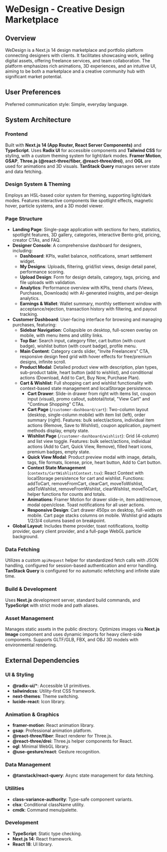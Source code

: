 # WeDesign - Creative Design Marketplace

## Overview
WeDesign is a Next.js 14 design marketplace and portfolio platform connecting designers with clients. It facilitates showcasing work, selling digital assets, offering freelance services, and team collaboration. The platform emphasizes rich animations, 3D experiences, and an intuitive UI, aiming to be both a marketplace and a creative community hub with significant market potential.

## User Preferences
Preferred communication style: Simple, everyday language.

## System Architecture

### Frontend
Built with **Next.js 14 (App Router, React Server Components)** and **TypeScript**. Uses **Radix UI** for accessible components and **Tailwind CSS** for styling, with a custom theming system for light/dark modes. **Framer Motion**, **GSAP**, **Three.js (@react-three/fiber, @react-three/drei)**, and **OGL** are used for animations and 3D visuals. **TanStack Query** manages server state and data fetching.

### Design System & Theming
Employs an HSL-based color system for theming, supporting light/dark modes. Features interactive components like spotlight effects, magnetic hover, particle systems, and a 3D model viewer.

### Page Structure
-   **Landing Page**: Single-page application with sections for hero, statistics, spotlight features, 3D gallery, categories, interactive Bento grid, pricing, creator CTAs, and FAQ.
-   **Designer Console**: A comprehensive dashboard for designers, including:
    -   **Dashboard**: KPIs, wallet balance, notifications, smart settlement widget.
    -   **My Designs**: Uploads, filtering, grid/list views, design detail panel, performance scoring.
    -   **Upload Design**: Form for design details, category, tags, pricing, and file uploads with validation.
    -   **Analytics**: Performance overview with KPIs, trend charts (Views, Purchases, Downloads) with AI-generated insights, and per-design analytics.
    -   **Earnings & Wallet**: Wallet summary, monthly settlement window with acceptance/rejection, transaction history with filtering, and payout tracking.
-   **Customer Dashboard**: User-facing interface for browsing and managing purchases, featuring:
    -   **Sidebar Navigation**: Collapsible on desktop, full-screen overlay on mobile, with menu items and utility links.
    -   **Top Bar**: Search input, category filter, cart button (with count badge), wishlist button (with count badge), profile menu.
    -   **Main Content**: Category cards slider, "Invite Freelancers" CTA, responsive design feed grid with hover effects for free/premium designs, infinite scroll.
    -   **Product Modal**: Detailed product view with description, plan types, sub-product table, heart button (add to wishlist), and conditional actions (Download, Add to Cart, Buy Now, Purchase Plan).
    -   **Cart & Wishlist**: Full shopping cart and wishlist functionality with context-based state management and localStorage persistence.
        -   **Cart Drawer**: Slide-in drawer from right with items list, coupon input (visual), promo callout, subtotal/total, "View Cart" and "Continue Shopping" CTAs.
        -   **Cart Page** (`/customer-dashboard/cart`): Two-column layout (desktop, single-column mobile) with item list (left), order summary (right). Features: bulk select/actions, individual item actions (Remove, Save to Wishlist), coupon application, payment methods display, empty state.
        -   **Wishlist Page** (`/customer-dashboard/wishlist`): Grid (4-column) and list view toggle. Features: bulk select/actions, individual actions (Add to Cart, Quick View, Remove), filled heart icons, premium badges, empty state.
        -   **Quick View Modal**: Product preview modal with image, details, tags, file formats, license, price, heart button, Add to Cart button.
        -   **Context State Management** (`contexts/CartWishlistContext.tsx`): React Context with localStorage persistence for cart and wishlist. Functions: addToCart, removeFromCart, clearCart, moveToWishlist, addToWishlist, removeFromWishlist, clearWishlist, moveToCart, helper functions for counts and totals.
        -   **Animations**: Framer Motion for drawer slide-in, item add/remove, modal open/close. Toast notifications for all user actions.
        -   **Responsive Design**: Cart drawer 450px on desktop, full-width on mobile. Cart page stacks columns on mobile. Wishlist grid adapts 1/2/3/4 columns based on breakpoint.
-   **Global Layout**: Includes theme provider, toast notifications, tooltip provider, query client provider, and a full-page WebGL particle background.

### Data Fetching
Utilizes a custom `apiRequest` helper for standardized fetch calls with JSON handling, configured for session-based authentication and error handling. **TanStack Query** is configured for no automatic refetching and infinite stale time.

### Build & Development
Uses **Next.js** development server, standard build commands, and **TypeScript** with strict mode and path aliases.

### Asset Management
Manages static assets in the public directory. Optimizes images via **Next.js Image** component and uses dynamic imports for heavy client-side components. Supports GLTF/GLB, FBX, and OBJ 3D models with environmental rendering.

## External Dependencies

### UI & Styling
-   **@radix-ui/***: Accessible UI primitives.
-   **tailwindcss**: Utility-first CSS framework.
-   **next-themes**: Theme switching.
-   **lucide-react**: Icon library.

### Animation & Graphics
-   **framer-motion**: React animation library.
-   **gsap**: Professional animation platform.
-   **@react-three/fiber**: React renderer for Three.js.
-   **@react-three/drei**: Three.js helper components for React.
-   **ogl**: Minimal WebGL library.
-   **@use-gesture/react**: Gesture recognition.

### Data Management
-   **@tanstack/react-query**: Async state management for data fetching.

### Utilities
-   **class-variance-authority**: Type-safe component variants.
-   **clsx**: Conditional className utility.
-   **cmdk**: Command menu/palette.

### Development
-   **TypeScript**: Static type checking.
-   **Next.js 14**: React framework.
-   **React 18**: UI library.